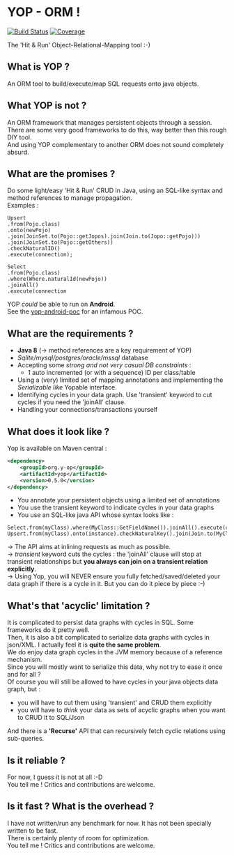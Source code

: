 # YOP - ORM ! 
[![Build Status](http://hdmcl.no-ip.org:8081/job/yop-test-MySQL/badge/icon)](http://jenkins.y-op.org/job/yop-test-MySQL/)
[![Coverage](http://hdmcl.no-ip.org:8081/job/yop-test-MySQL/ws/target/jacoco.svg)](http://jenkins.y-op.org/job/yop-test-MySQL/lastBuild/jacoco)
  
The 'Hit & Run' Object-Relational-Mapping tool :-) 

## What is YOP ?
An ORM tool to build/execute/map SQL requests onto java objects.

## What YOP is not ?
An ORM framework that manages persistent objects through a session.
There are some very good frameworks to do this, way better than this rough DIY tool.  
And using YOP complementary to another ORM does not sound completely absurd.

## What are the promises ?
Do some light/easy 'Hit & Run' CRUD in Java, using an SQL-like syntax and method references to manage propagation.  
Examples : 
```
Upsert   
.from(Pojo.class)  
.onto(newPojo)  
.join(JoinSet.to(Pojo::getJopos).join(Join.to(Jopo::getPojo)))    
.join(JoinSet.to(Pojo::getOthers))  
.checkNaturalID()  
.execute(connection);  
```
  
```
Select
.from(Pojo.class)
.where(Where.naturalId(newPojo))
.joinAll()
.execute(connection
```
YOP *could* be able to run on **Android**.  
See the [yop-android-poc](https://github.com/ug-dbg/yop-android-poc) for an infamous POC.

## What are the requirements ?
* **Java 8** (→ method references are a key requirement of YOP)
* *Sqlite/mysql/postgres/oracle/mssql* database
* Accepting some *strong and not very casual DB constraints* : 
  * 1 auto incremented (or with a sequence) ID per class/table
* Using a (very) limited set of mapping annotations and implementing the *Serializable like* Yopable interface. 
* Identifying cycles in your data graph. Use 'transient' keyword to cut cycles if you need the 'joinAll' clause.
* Handling your connections/transactions yourself


## What does it look like ?
Yop is available on Maven central : 
```xml
<dependency>
    <groupId>org.y-op</groupId>
    <artifactId>yop</artifactId>
    <version>0.5.0</version>
</dependency>
```

* You annotate your persistent objects using a limited set of annotations
* You use the transient keyword to indicate cycles in your data graphs
* You use an SQL-like java API whose syntax looks like :
```
Select.from(myClass).where(MyClass::GetFieldName()).joinAll().execute(connection);
Upsert.from(myClass).onto(instance).checkNaturalKey().join(Join.to(MyClass::getRelation())).execute(connection);
```

→ The API aims at inlining requests as much as possible.  
→ *transient* keyword cuts the cycles : the 'joinAll' clause will stop at transient relationships 
but **you always can join on a transient relation explicitly**.  
→ Using Yop, you will NEVER ensure you fully fetched/saved/deleted your data graph if there is a cycle in it. 
But you can do it piece by piece :-)  

## What's that 'acyclic' limitation ?
It is complicated to persist data graphs with cycles in SQL. Some frameworks do it pretty well.  
Then, it is also a bit complicated to serialize data graphs with cycles in json/XML. 
I actually feel it is **quite the same problem**.  
We do enjoy data graph cycles in the JVM memory because of a reference mechanism.  
Since you will mostly want to serialize this data, why not try to ease it once and for all ?  
Of course you will still be allowed to have cycles in your java objects data graph, but :
* you will have to cut them using 'transient' and CRUD them explicitly
* you will have to *think* your data as sets of acyclic graphs when you want to CRUD it to SQL/Json  
  
And there is a **'Recurse'** API that can recursively fetch cyclic relations using sub-queries. 

## Is it reliable ?
For now, I guess it is not at all :-D  
You tell me ! Critics and contributions are welcome.

## Is it fast ? What is the overhead ?
I have not written/run any benchmark for now.
It has not been specially written to be fast.  
There is certainly plenty of room for optimization.  
You tell me ! Critics and contributions are welcome.